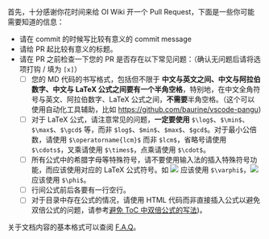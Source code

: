 首先，十分感谢你花时间来给 OI Wiki 开一个 Pull Request，下面是一些你可能需要知道的信息：

- 请在 commit 的时候写比较有意义的 commit message
- 请给 PR 起比较有意义的标题。
- 请在 PR 之前检查一下您的 PR 是否存在以下常见问题：（确认无问题后请将选项打钩 / 填为 `[x]`）
   * [ ] 您的 MD 代码的书写格式，包括但不限于 **中文与英文之间、中文与阿拉伯数字、中文与 LaTeX 公式之间要有一个半角空格**，特别地，在中文全角符号与英文、阿拉伯数字、LaTeX 公式之间，**不需要**半角空格。（这个可以使用自动化工具辅助，比如 https://github.com/baurine/vscode-pangu)
   * [ ] 对于 LaTeX 公式，请注意常见的问题，**一定要使用** `$\log$`、`$\min$`、`$\max$`、`$\gcd$` 等，而非 `$log$`、`$min$`、`$max$`、`$gcd$`。对于最小公倍数，请使用 `$\operatorname{lcm}$` 而非 `$lcm$`，省略号请使用 `$\cdots$`，叉乘请使用 `$\times$`，点乘请使用 `$\cdot$`。
   * [ ] 所有公式中的希腊字母等特殊符号，请不要使用输入法的插入特殊符号功能，而应该使用对应的 LaTeX 公式符号。如 ![](https://upload.wikimedia.org/wikipedia/commons/thumb/f/f7/Greek_phi_Didot.svg/11px-Greek_phi_Didot.svg.png) 应该使用 `$\varphi$`，![](https://upload.wikimedia.org/wikipedia/commons/thumb/c/c7/Greek_phi_Porson.svg/10px-Greek_phi_Porson.svg.png) 应该使用 `$\phi$`。
   * [ ] 行间公式前后各要有一行空行。
   * [ ] 对于目录中存在公式的情况，请使用 HTML 代码而非直接插入公式以避免双倍公式的问题，请参考[避免 ToC 中双倍公式的写法](https://oi-wiki.org/intro/faq/#_13))。

关于文档内容的基本格式可以查阅 [F.A.Q](https://oi-wiki.org/intro/faq/#_4)。
